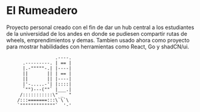 # El Rumeadero

Proyecto personal creado con el fin de dar un hub central a los estudiantes de la universidad
de los andes en donde se pudiesen compartir rutas de wheels, emprendimientos y demas. Tambien
usado ahora como proyecto para mostrar habilidades con herramientas como React, Go y shadCN/ui.
```
                  .----.
      .---------. | == |
      |.-"""""-.| |----|
      ||       || | == |
      ||       || |----|
      |'-.....-'| |::::|
      `"")---(""` |___.|
     /:::::::::::\" _  "
    /:::=======:::\`\`\
    `"""""""""""""`  '-'
```
